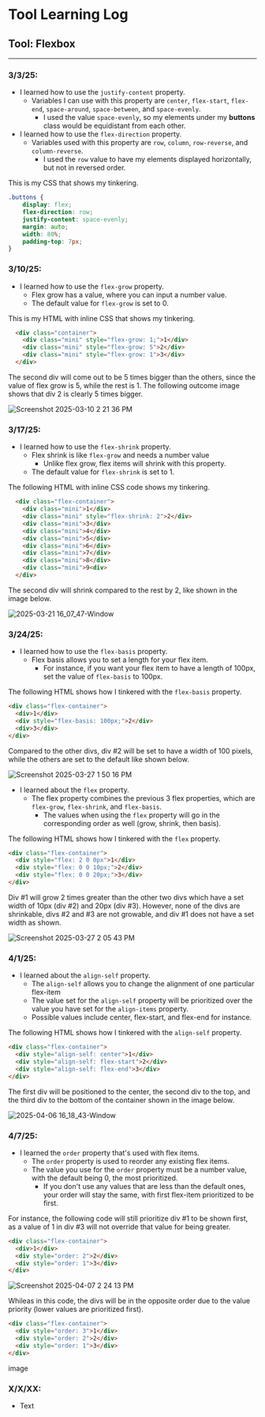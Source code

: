 
# Tool Learning Log

## Tool: **Flexbox**

---

### 3/3/25:
* I learned how to use the `justify-content` property.
    * Variables I can use with this property are `center`, `flex-start`, `flex-end`, `space-around`, `space-between`, and `space-evenly`.
        * I used the value `space-evenly`, so my elements under my **buttons** class would be equidistant from each other.
* I learned how to use the `flex-direction` property.
    * Variables used with this property are `row`, `column`, `row-reverse`, and `column-reverse`.
        * I used the `row` value to have my elements displayed horizontally, but not in reversed order.

This is my CSS that shows my tinkering.
```css
.buttons {
    display: flex;
    flex-direction: row;
    justify-content: space-evenly;
    margin: auto;
    width: 80%;
    padding-top: 7px;
}
```

### 3/10/25:
* I learned how to use the `flex-grow` property.
    * Flex grow has a value, where you can input a number value.
    * The default value for `flex-grow` is set to 0.

This is my HTML with inline CSS that shows my tinkering.
```html
  <div class="container">
    <div class="mini" style="flex-grow: 1;">1</div>
    <div class="mini" style="flex-grow: 5">2</div>
    <div class="mini" style="flex-grow: 1">3</div>
  </div>
```

The second div will come out to be 5 times bigger than the others, since the value of flex grow is 5, while the rest is 1. The following outcome image shows that div 2 is clearly 5 times bigger.

![Screenshot 2025-03-10 2 21 36 PM](https://github.com/user-attachments/assets/fe3e596a-40fd-4823-82e2-4733b4d505af)

### 3/17/25:
* I learned how to use the `flex-shrink` property.
  * Flex shrink is like `flex-grow` and needs a number value
    * Unlike flex grow, flex items will shrink with this property.
  * The default value for `flex-shrink` is set to 1.

The following HTML with inline CSS code shows my tinkering.
```html
  <div class="flex-container">
    <div class="mini">1</div>
    <div class="mini" style="flex-shrink: 2">2</div>
    <div class="mini">3</div>
    <div class="mini">4</div>
    <div class="mini">5</div>
    <div class="mini">6</div>
    <div class="mini">7</div>
    <div class="mini">8</div>
    <div class="mini">9<div>
  </div>
```

The second div will shrink compared to the rest by 2, like shown in the image below.

![2025-03-21 16_07_47-Window](https://github.com/user-attachments/assets/7ea32164-6754-43bd-8ad7-b867adc16393)

### 3/24/25:
* I learned how to use the `flex-basis` property.
  * Flex basis allows you to set a length for your flex item.
    * For instance, if you want your flex item to have a length of 100px, set the value of `flex-basis` to 100px.

The following HTML shows how I tinkered with the `flex-basis` property.
```html
<div class="flex-container">
  <div>1</div>
  <div style="flex-basis: 100px;">2</div>
  <div>3</div>
</div>
```

Compared to the other divs, div #2 will be set to have a width of 100 pixels, while the others are set to the default like shown below.

![Screenshot 2025-03-27 1 50 16 PM](https://github.com/user-attachments/assets/096650c9-8240-424c-8265-5d6f19a1e310)

* I learned about the `flex` property.
  * The flex property combines the previous 3 flex properties, which are `flex-grow`, `flex-shrink`, and `flex-basis`.
    * The values when using the `flex` property will go in the corresponding order as well (grow, shrink, then basis).

The following HTML shows how I tinkered with the `flex` property.
```html
<div class="flex-container">
  <div style="flex: 2 0 0px">1</div>
  <div style="flex: 0 0 10px;">2</div>
  <div style="flex: 0 0 20px;">3</div>
</div>
```
Div #1 will grow 2 times greater than the other two divs which have a set width of 10px (div #2) and 20px (div #3). However, none of the divs are shrinkable, divs #2 and #3 are not growable, and div #1 does not have a set width as shown.

![Screenshot 2025-03-27 2 05 43 PM](https://github.com/user-attachments/assets/600f74c8-d795-44c5-ab2c-99b3ef25ce76)

### 4/1/25:
* I learned about the `align-self` property.
  * The `align-self` allows you to change the alignment of one particular flex-item
  * The value set for the `align-self` property will be prioritized over the value you have set for the `align-items` property.
  * Possible values include center, flex-start, and flex-end for instance.

The following HTML shows how I tinkered with the `align-self` property.
```html
<div class="flex-container">
  <div style="align-self: center">1</div>
  <div style="align-self: flex-start">2</div>
  <div style="align-self: flex-end">3</div>
</div>
```

The first div will be positioned to the center, the second div to the top, and the third div to the bottom of the container shown in the image below.

![2025-04-06 16_18_43-Window](https://github.com/user-attachments/assets/0634755e-731f-4b29-82bb-567533eb7d21)

### 4/7/25:
* I learned the `order` property that's used with flex items.
  * The `order` property is used to reorder any existing flex items.
  * The value you use for the `order` property must be a number value, with the default being 0, the most prioritized.
    * If you don't use any values that are less than the default ones, your order will stay the same, with first flex-item prioritized to be first.

For instance, the following code will still prioritize div #1 to be shown first, as a value of 1 in div #3 will not override that value for being greater.
```html
<div class="flex-container">
  <div>1</div>
  <div style="order: 2">2</div>
  <div style="order: 1">3</div>
</div>
```

![Screenshot 2025-04-07 2 24 13 PM](https://github.com/user-attachments/assets/049471a4-894e-42ed-94a0-a5f25cbdd05d)

Whileas in this code, the divs will be in the opposite order due to the value priority (lower values are prioritized first).
```html
<div class="flex-container">
  <div style="order: 3">1</div>
  <div style="order: 2">2</div>
  <div style="order: 1">3</div>
</div>
```

image

### X/X/XX:
* Text

